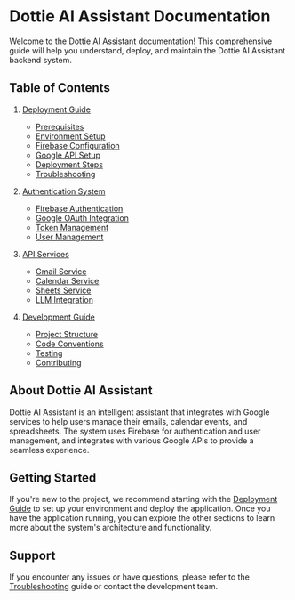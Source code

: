 # Dottie AI Assistant Documentation

Welcome to the Dottie AI Assistant documentation! This comprehensive guide will help you understand, deploy, and maintain the Dottie AI Assistant backend system.

## Table of Contents

1. [Deployment Guide](./deployment/README.md)
   - [Prerequisites](./deployment/01-prerequisites.md)
   - [Environment Setup](./deployment/02-environment-setup.md)
   - [Firebase Configuration](./deployment/03-firebase-configuration.md)
   - [Google API Setup](./deployment/04-google-api-setup.md)
   - [Deployment Steps](./deployment/05-deployment-steps.md)
   - [Troubleshooting](./deployment/06-troubleshooting.md)

2. [Authentication System](./authentication/README.md)
   - [Firebase Authentication](./authentication/01-firebase-authentication.md)
   - [Google OAuth Integration](./authentication/02-google-oauth.md)
   - [Token Management](./authentication/03-token-management.md)
   - [User Management](./authentication/04-user-management.md)

3. [API Services](./api-services/README.md)
   - [Gmail Service](./api-services/01-gmail-service.md)
   - [Calendar Service](./api-services/02-calendar-service.md)
   - [Sheets Service](./api-services/03-sheets-service.md)
   - [LLM Integration](./api-services/04-llm-integration.md)

4. [Development Guide](./development/README.md)
   - [Project Structure](./development/01-project-structure.md)
   - [Code Conventions](./development/02-code-conventions.md)
   - [Testing](./development/03-testing.md)
   - [Contributing](./development/04-contributing.md)

## About Dottie AI Assistant

Dottie AI Assistant is an intelligent assistant that integrates with Google services to help users manage their emails, calendar events, and spreadsheets. The system uses Firebase for authentication and user management, and integrates with various Google APIs to provide a seamless experience.

## Getting Started

If you're new to the project, we recommend starting with the [Deployment Guide](./deployment/README.md) to set up your environment and deploy the application. Once you have the application running, you can explore the other sections to learn more about the system's architecture and functionality.

## Support

If you encounter any issues or have questions, please refer to the [Troubleshooting](./deployment/06-troubleshooting.md) guide or contact the development team.
